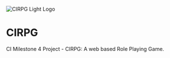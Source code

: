 ![CIRPG Light Logo](https://res.cloudinary.com/bak2k3/image/upload/v1624177326/CIRPG/LogoBW_ew7fmi.png)

# CIRPG
CI Milestone 4 Project - CIRPG: A web based Role Playing Game.

